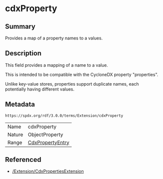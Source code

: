 <!-- Automatically generated by spec-parser v2.3.0 on 2024-07-09T17:43:37.025898+00:00 -->
<!-- SPDX-License-Identifier: Community-Spec-1.0 -->

# cdxProperty

## Summary

Provides a map of a property names to a values.


## Description

This field provides a mapping of a name to a value.

This is intended to be compatible with the CycloneDX property "properties".

Unlike key-value stores, properties support duplicate names, each potentially
having different values.


## Metadata

`https://spdx.org/rdf/3.0.0/terms/Extension/cdxProperty`


| | |
|---|---|
| Name | cdxProperty |
| Nature | ObjectProperty |
| Range | [CdxPropertyEntry](../Classes/CdxPropertyEntry.md) |




## Referenced

- [/Extension/CdxPropertiesExtension](../../Extension/Classes/CdxPropertiesExtension.md)

